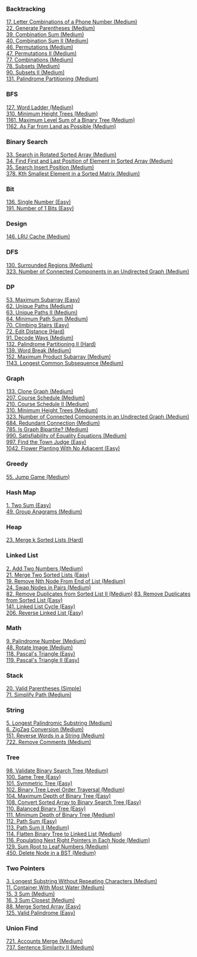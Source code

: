 ### Backtracking
[17. Letter Combinations of a Phone Number (Medium)](./1-100/17_Letter_Combinations_of_a_Phone_Number.md)<br />
[22. Generate Parentheses (Medium)](./1-100/22_Generate_Parentheses.md)<br />
[39. Combination Sum (Medium)](./1-100/39_Combination_Sum.md)<br />
[40. Combination Sum II (Medium)](./1-100/40_Combination_Sum_II.md)<br />
[46. Permutations (Medium)](./1-100/46_Permutations.md)<br />
[47. Permutations II (Medium)](./1-100/47_Permutations_II.md)<br />
[77. Combinations (Medium)](./1-100/77_Combinations.md)<br />
[78. Subsets (Medium)](./1-100/78_Subsets.md)<br />
[90. Subsets II (Medium)](./1-100/90_Subsets_II.md)<br />
[131. Palindrome Partitioning (Medium)](./101-200/131_Palindrome_Partitioning.md)<br />

### BFS
[127. Word Ladder (Medium)](./101-200/127_Word_Ladder.md)<br />
[310. Minimum Height Trees (Medium)](./301-400/310_Minimum_Height_Trees.md)<br />
[1161. Maximum Level Sum of a Binary Tree (Medium)](./1101-1200/1161_Maximum_Level_Sum_of_a_Binary_Tree.md)<br />
[1162. As Far from Land as Possible (Medium)](./1101-1200/1162_As_Far_from_Land_as_Possible.md)

### Binary Search
[33. Search in Rotated Sorted Array (Medium)](./1-100/33_Search_in_Rotated_Sorted_Array.md)<br />
[34. Find First and Last Position of Element in Sorted Array (Medium)](./1-100/34_Find_First_and_Last_Position_of_Element_in_Sorted_Array.md)<br />
[35. Search Insert Position (Medium)](./1-100/35_Search_Insert_Position.md)<br />
[378. Kth Smallest Element in a Sorted Matrix (Medium)](./301-400/378_Kth_Smallest_Element_in_a_Sorted_Matrix.md)

### Bit
[136. Single Number (Easy)](./101-200/136_Single_Number.md)<br />
[191. Number of 1 Bits (Easy)](./101-200/191_Number_of_1_Bits.md)<br />

### Design
[146. LRU Cache (Medium)](./101-200/146_LRU_Cache.md)

### DFS
[130. Surrounded Regions (Medium)](./101-200/130_Surrounded_Regions.md)<br />
[323. Number of Connected Components in an Undirected Graph (Medium)](301-400/323_Number_of_Connected_Components_in_an_Undirected_Graph.md)<br />

### DP
[53. Maximum Subarray (Easy)](./1-100/53_Maximum_Subarray.md)<br />
[62. Unique Paths (Medium)](./1-100/62_Unique_Paths.md)<br />
[63. Unique Paths II (Medium)](./1-100/63_Unique_Paths_II.md)<br />
[64. Minimum Path Sum (Medium)](./1-100/64_Minimum_Path_Sum.md)<br />
[70. Climbing Stairs (Easy)](./1-100/70_Climbing_Stairs.md)<br />
[72. Edit Distance (Hard)](./1-100/72_Edit_Distance.md)<br />
[91. Decode Ways (Medium)](./1-100/91_Decode_Ways.md)<br />
[132. Palindrome Partitioning II (Hard)](./101-200/132_Palindrome_Partitioning_II.md)<br />
[139. Word Break (Medium)](./101-200/139_Word_Break.md)<br />
[152. Maximum Product Subarray (Medium)](./101-200/152_Maximum_Product_Subarray.md)<br />
[1143. Longest Common Subsequence (Medium)](./1101-1200/1143_Longest_Common_Subsequence.md)

### Graph
[133. Clone Graph (Medium)](./101-200/133_Clone_Graph.md)<br />
[207. Course Schedule (Medium)](./201-300/207_Course_Schedule.md)<br />
[210. Course Schedule II (Medium)](./201-300/210_Course_Schedule_II.md)<br />
[310. Minimum Height Trees (Medium)](./301-400/310_Minimum_Height_Trees.md)<br />
[323. Number of Connected Components in an Undirected Graph (Medium)](301-400/323_Number_of_Connected_Components_in_an_Undirected_Graph.md)<br />
[684. Redundant Connection (Medium)](./601-700/684_Redundant_Connection.md)<br />
[785. Is Graph Bipartite? (Medium)](./701-800/785_Is_Graph_Bipartite?.md)<br />
[990. Satisfiability of Equality Equations (Medium)](./901-1000/990_Satisfiability_of_Equality_Equations.md)<br />
[997. Find the Town Judge (Easy)](./901-1000/997_Find_the_Town_Judge.md)<br />
[1042. Flower Planting With No Adjacent (Easy)](./1001-1100/1042_Flower_Planting_With_NoAdjacent.md)

### Greedy
[55. Jump Game (Medium)](./1-100/55_Jump_Game.md)

### Hash Map
[1. Two Sum (Easy)](./1-100/1_Two_Sum.md)<br />
[49. Group Anagrams (Medium)](./1-100/49_Group_Anagrams.md)<br />

### Heap
[23. Merge k Sorted Lists (Hard)](./1-100/23_Merge_k_Sorted_Lists.md)

### Linked List
[2. Add Two Numbers (Medium)](./1-100/2_Add_Two_Numbers.md)<br />
[21. Merge Two Sorted Lists (Easy)](./1-100/21_Merge_Two_Sorted_Lists.md)<br />
[19. Remove Nth Node From End of List (Medium)](./1-100/19_Remove_Nth_Node_From_End_of_List.md)<br />
[24. Swap Nodes in Pairs (Medium)](./1-100/24_Swap_Nodes_in_Pairs.md)<br />
[82. Remove Duplicates from Sorted List II (Medium)](./1-100/82_Remove_Duplicates_from_Sorted_List_II.md)
[83. Remove Duplicates from Sorted List (Easy)](./1-100/83_Remove_Duplicates_from_Sorted_List.md)<br />
[141. Linked List Cycle (Easy)](./101-200/141_Linked_List_Cycle.md)<br />
[206. Reverse Linked List (Easy)](./201-300/206_Reverse_Linked_List.md)<br />

### Math
[9. Palindrome Number (Medium)](./1-100/9_Palindrome_Number.md)<br />
[48. Rotate Image (Medium)](./1-100/48_Rotate_Image.md)<br />
[118. Pascal's Triangle (Easy)](./101-200/118_Pascal's_Triangle.md)<br />
[119. Pascal's Triangle II (Easy)](./101-200/119_Pascal's_Triangle_II.md)<br />

### Stack
[20. Valid Parentheses (Simple)](./1-100/20_Valid_Parentheses.md)<br />
[71. Simplify Path (Medium)](./1-100/71_Simplify_Path.md)

### String
[5. Longest Palindromic Substring (Medium)](./1-100/5_Longest_Palindromic_Substring.md)<br />
[6. ZigZag Conversion (Medium)](./1-100/6_ZigZag_Conversion.md)<br />
[151. Reverse Words in a String (Medium)](./101-200/151_Reverse_Words_in_a_String.md)<br />
[722. Remove Comments (Medium)](./701-800/722_Remove_Comments.md)<br />

### Tree
[98. Validate Binary Search Tree (Medium)](./1-100/98_Validate_Binary_Search_Tree.md)<br />
[100. Same Tree (Easy)](./1-100/100_Same_Tree.md)<br />
[101. Symmetric Tree (Easy)](./101-200/101_Symmetric_Tree.md)<br />
[102. Binary Tree Level Order Traversal (Medium)](./101-200/102_Binary_Tree_Level_Order_Traversal.md)<br />
[104. Maximum Depth of Binary Tree (Easy)](./101-200/104_Maximum_Depth_of_Binary_Tree.md)<br />
[108. Convert Sorted Array to Binary Search Tree (Easy)](./101-200/108_Convert_Sorted_Array_to_Binary_Search_Tree.md)<br />
[110. Balanced Binary Tree (Easy)](./101-200/110_Balanced_Binary_Tree.md)<br />
[111. Minimum Depth of Binary Tree (Medium)](./101-200/111_Minimum_Depth_of_Binary_Tree.md)<br />
[112. Path Sum (Easy)](./101-200/112_Path_Sum.md)<br />
[113. Path Sum II (Medium)](./101-200/113_Path_Sum_II.md)<br />
[114. Flatten Binary Tree to Linked List (Medium)](./101-200/114_Flatten_Binary_Tree_to_Linked_List.md)<br />
[116. Populating Next Right Pointers in Each Node (Medium)](./101-200/116_Populating_Next_Right_Pointers_in_Each_Node.md)<br />
[129. Sum Root to Leaf Numbers (Medium)](./101-200/129_Sum_Root_to_Leaf_Numbers.md)<br />
[450. Delete Node in a BST (Medium)](./401-500/450_Delete_Node_in_a_BST.md)

### Two Pointers
[3. Longest Substring Without Repeating Characters (Medium)](./1-100/3_Longest_Substring_Without_Repeating_Characters.md)<br />
[11. Container With Most Water (Medium)](./1-100/11_Container_With_Most_Water.md)<br />
[15. 3 Sum (Medium)](./1-100/15_3_Sum.md)<br />
[16. 3 Sum Closest (Medium)](./1-100/16_3_Sum_Closest.md)<br />
[88. Merge Sorted Array (Easy)](./1-100/88_Merge_Sorted_Array.md)<br />
[125. Valid Palindrome (Easy)](./101-200/125_Valid_Palindrome.md)<br />

### Union Find
[721. Accounts Merge (Medium)](./701-800/721_Accounts_Merge.md)<br />
[737. Sentence Similarity II (Medium)](./701-800/737_Sentence_Similarity_II.md)